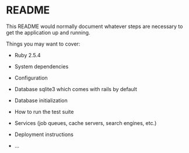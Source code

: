 # README

This README would normally document whatever steps are necessary to get the
application up and running.

Things you may want to cover:

* Ruby 2.5.4

* System dependencies

* Configuration

* Database sqlite3 which comes with rails by default

* Database initialization

* How to run the test suite

* Services (job queues, cache servers, search engines, etc.)

* Deployment instructions

* ...

